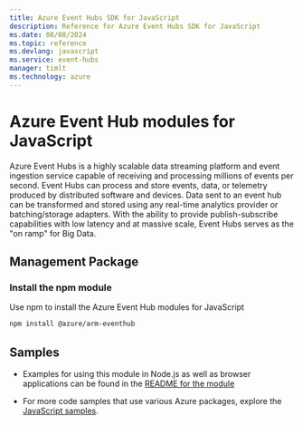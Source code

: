 ```yaml
---
title: Azure Event Hubs SDK for JavaScript
description: Reference for Azure Event Hubs SDK for JavaScript
ms.date: 08/08/2024
ms.topic: reference
ms.devlang: javascript
ms.service: event-hubs
manager: timlt
ms.technology: azure
---
```

# Azure Event Hub modules for JavaScript

Azure Event Hubs is a highly scalable data streaming platform and event ingestion service capable of receiving and processing millions of events per second. Event Hubs can process and store events, data, or telemetry produced by distributed software and devices. Data sent to an event hub can be transformed and stored using any real-time analytics provider or batching/storage adapters. With the ability to provide publish-subscribe capabilities with low latency and at massive scale, Event Hubs serves as the "on ramp" for Big Data.

## Management Package

### Install the npm module 

Use npm to install the Azure Event Hub modules for JavaScript

```bash
npm install @azure/arm-eventhub
```

## Samples

* Examples for using this module in Node.js as well as browser applications can be found in the [README for the module](https://www.npmjs.com/package/@azure/arm-eventhub)

* For more code samples that use various Azure packages, explore the [JavaScript samples](https://docs.microsoft.com/samples/browse/?languages=javascript).